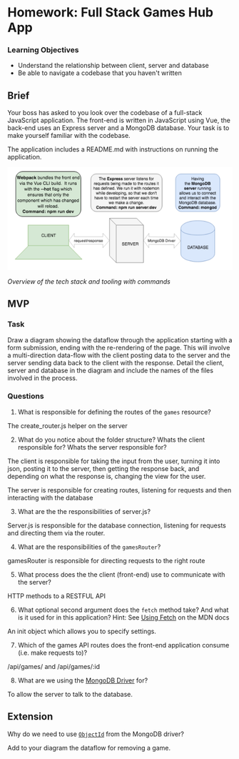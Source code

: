 # Homework: Full Stack Games Hub App

### Learning Objectives

- Understand the relationship between client, server and database
- Be able to navigate a codebase that you haven't written

## Brief

Your boss has asked to you look over the codebase of a full-stack JavaScript application. The front-end is written in JavaScript using Vue, the back-end uses an Express server and a MongoDB database. Your task is to make yourself familiar with the codebase.

The application includes a README.md with instructions on running the application.

![Overview of the tech stack and tooling with commands](images/tech_stack_with_commands.png)

_Overview of the tech stack and tooling with commands_

## MVP

### Task

Draw a diagram showing the dataflow through the application starting with a form submission, ending with the re-rendering of the page. This will involve a multi-direction data-flow with the client posting data to the server and the server sending data back to the client with the response. Detail the client, server and database in the diagram and include the names of the files involved in the process.

### Questions

1. What is responsible for defining the routes of the `games` resource?

The create_router.js helper on the server

2. What do you notice about the folder structure? Whats the client responsible for? Whats the server responsible for?

The client is responsible for taking the input from the user, turning it into json, posting it to the server, then getting the response back, and depending on what the response is, changing the view for the user.

The server is responsible for creating routes, listening for requests and then interacting with the database

3. What are the the responsibilities of server.js?

Server.js is responsible for the database connection, listening for requests and directing them via the router.

4. What are the responsibilities of the `gamesRouter`?

gamesRouter is responsible for directing requests to the right route

5. What process does the the client (front-end) use to communicate with the server?

HTTP methods to a RESTFUL API

6. What optional second argument does the `fetch` method take? And what is it used for in this application? Hint: See [Using Fetch](https://developer.mozilla.org/en-US/docs/Web/API/Fetch_API/Using_Fetch) on the MDN docs

An init object which allows you to specify settings.

7. Which of the games API routes does the front-end application consume (i.e. make requests to)?

/api/games/ and /api/games/:id

8. What are we using the [MongoDB Driver](http://mongodb.github.io/node-mongodb-native/) for?

To allow the server to talk to the database.

## Extension

Why do we need to use [`ObjectId`](https://mongodb.github.io/node-mongodb-native/api-bson-generated/objectid.html) from the MongoDB driver?

Add to your diagram the dataflow for removing a game.
